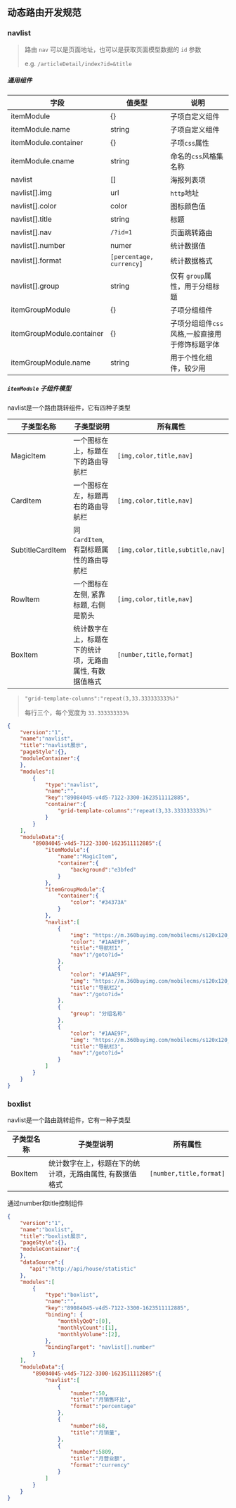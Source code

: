 ## 动态路由开发规范

### navlist

> 路由 `nav` 可以是页面地址，也可以是获取页面模型数据的 `id` 参数
>
> e.g. `/articleDetail/index?id=&title`

##### 通用组件

| 字段                  | 值类型          | 说明                |
| -------------------- | --------------- | ------------------- |
| itemModule           | {}              | 子项自定义组件       |
| itemModule.name      | string          | 子项自定义组件       |
| itemModule.container | {}              | 子项`css`属性        |
| itemModule.cname     | string          | 命名的`css`风格集名称|
| navlist              | []              |  海报列表项          |
| navlist[].img        | url             | `http`地址          |
| navlist[].color      | color           | 图标颜色值           |
| navlist[].title      | string          | 标题                |
| navlist[].nav        | `/?id=1`        | 页面跳转路由         |
| navlist[].number     | numer           | 统计数据值           |
| navlist[].format     | `[percentage, currency]`| 统计数据格式 |
| navlist[].group      | string          | 仅有 `group`属性，用于分组标题  | 
| itemGroupModule      | {}              | 子项分组组件         |
| itemGroupModule.container | {}         | 子项分组组件`css`风格,一般直接用于修饰标题字体 |
| itemGroupModule.name | string          | 用于个性化组件，较少用 |


##### `itemModule` 子组件模型

navlist是一个路由跳转组件，它有四种子类型

| 子类型名称        | 子类型说明                                            | 所有属性                         |
| ---------------- | ---------------------------------------------------- | --------------------------------|
| MagicItem        | 一个图标在上，标题在下的路由导航栏                      | `[img,color,title,nav]`         |
| CardItem         | 一个图标在左，标题再右的路由导航栏                      | `[img,color,title,nav]`         |
| SubtitleCardItem | 同`CardItem`, 有副标题属性的路由导航栏                 | `[img,color,title,subtitle,nav]`|
| RowItem          | 一个图标在左侧, 紧靠标题, 右侧是箭头                    | `[img,color,title,nav]`         |
| BoxItem          | 统计数字在上，标题在下的统计项，无路由属性, 有数据值格式  | `[number,title,format]`         |

> `"grid-template-columns":"repeat(3,33.333333333%)" `
>
> 每行三个，每个宽度为 `33.333333333%`

```json
{
	"version":"1",
	"name":"navlist",
	"title":"navlist展示",
	"pageStyle":{},
	"moduleContainer":{
	},
	"modules":[
		{
			"type":"navlist",
			"name":"",
			"key":"89084045-v4d5-7122-3300-1623511112885",
            "container":{
                "grid-template-columns":"repeat(3,33.333333333%)" 
            }
		}
	],
	"moduleData":{
		"89084045-v4d5-7122-3300-1623511112885":{
			"itemModule":{
				"name":"MagicItem",
				"container":{
					"background":"e3bfed"
				}
        	},
			"itemGroupModule":{
				"container":{
					"color": "#34373A"
				}
			},
			"navlist":[
                {
				    "img": "https://m.360buyimg.com/mobilecms/s120x120_jfs/t1/125678/35/5947/4868/5efbf28cEbf04a25a/e2bcc411170524f0.png",
                    "color": "#1AAE9F",
                    "title":"导航栏1",
                    "nav":"/goto?id="
                },
                {
					"color": "#1AAE9F",
                    "img": "https://m.360buyimg.com/mobilecms/s120x120_jfs/t1/125678/35/5947/4868/5efbf28cEbf04a25a/e2bcc411170524f0.png",
                    "title":"导航栏2",
                    "nav":"/goto?id="
                },
				{
					"group": "分组名称"
				},
                {
					"color": "#1AAE9F",
                    "img": "https://m.360buyimg.com/mobilecms/s120x120_jfs/t1/135931/4/3281/5598/5efbf2c0Edbdc82c7/ed9861b4ddfb9f30.png",
                    "title":"导航栏3",
                    "nav":"/goto?id="
                }
            ]
		}
	}
}
```


### boxlist

navlist是一个路由跳转组件，它有一种子类型

| 子类型名称        | 子类型说明                                            | 所有属性                         |
| ---------------- | ---------------------------------------------------- | --------------------------------|
| BoxItem          | 统计数字在上，标题在下的统计项，无路由属性, 有数据值格式  | `[number,title,format]`         |


通过number和title控制组件

```json
{
	"version":"1",
	"name":"boxlist",
	"title":"boxlist展示",
	"pageStyle":{},
	"moduleContainer":{
	},	
	"dataSource":{
	   "api":"http://api/house/statistic"
	},
	"modules":[
		{
			"type":"boxlist",
			"name":"",
			"key":"89084045-v4d5-7122-3300-1623511112885",
			"binding": {
				"monthlyQoQ":[0],
				"monthlyCount":[1],
				"monthlyVolume":[2],
			},
			"bindingTarget": "navlist[].number"
		}
	],
	"moduleData":{
		"89084045-v4d5-7122-3300-1623511112885":{
			"navlist":[
				{
					"number":50,
                    "title":"月销售环比",
					"format":"percentage"
				},
                {
                    "number":68,
                    "title":"月销量",
				},
				{
                    "number":5809,
                    "title":"月营业额",
					"format":"currency"
				}
			]
		}
	}
}
```